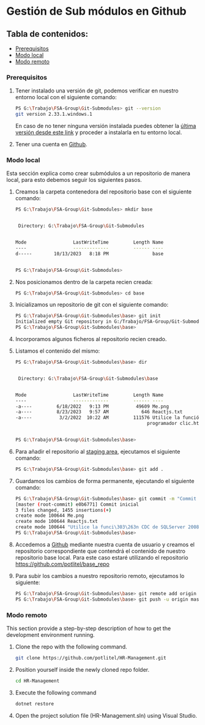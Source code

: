 # Gestión de Sub módulos en Github

## Tabla de contenidos:

- [Prerequisitos](#Prerequisites)
- [Modo local](#modo-local)
- [Modo remoto](#modo-remoto)

### Prerequisitos

1. Tener instalado una versión de git, podemos verificar en nuestro entorno local con el siguiente comando:

   ```sh
   PS G:\Trabajo\FSA-Group\Git-Submodules> git --version
   git version 2.33.1.windows.1
   ```

   En caso de no tener ninguna versión instalada puedes obtener la [última versión desde este link](https://dotnet.microsoft.com/en-us/download/dotnet/3.1) y proceder a instalarla en tu entorno local.

2. Tener una cuenta en [Github](https://github.com/).

### Modo local

Esta sección explica como crear submódulos a un repositorio de manera local, para esto debemos seguir los siguientes pasos.

1. Creamos la carpeta contenedora del repositorio base con el siguiente comando:

   ```sh
   PS G:\Trabajo\FSA-Group\Git-Submodules> mkdir base


    Directory: G:\Trabajo\FSA-Group\Git-Submodules


   Mode                 LastWriteTime         Length Name
   ----                 -------------         ------ ----
   d-----        10/13/2023   8:18 PM                base


   PS G:\Trabajo\FSA-Group\Git-Submodules>
   ```

2. Nos posicionamos dentro de la carpeta recien creada:
   ```sh
   PS G:\Trabajo\FSA-Group\Git-Submodules> cd base
   ```
3. Inicializamos un repositorio de git con el siguiente comando:
   ```sh
   PS G:\Trabajo\FSA-Group\Git-Submodules\base> git init
   Initialized empty Git repository in G:/Trabajo/FSA-Group/Git-Submodules/base/.git/
   PS G:\Trabajo\FSA-Group\Git-Submodules\base>
   ```
4. Incorporamos algunos ficheros al repositorio recien creado.

5. Listamos el contenido del mismo:

   ```sh
   PS G:\Trabajo\FSA-Group\Git-Submodules\base> dir


    Directory: G:\Trabajo\FSA-Group\Git-Submodules\base


   Mode                 LastWriteTime         Length Name
   ----                 -------------         ------ ----
   -a----         6/18/2022   9:13 PM          49609 Me.png
   -a----         8/23/2023   9:57 AM            646 Reactjs.txt
   -a----          3/2/2022  10:22 AM         111576 Utilice la función CDC de SQLServer 2008 para realizar la captura de cambios de datos -
                                                   programador clic.html


   PS G:\Trabajo\FSA-Group\Git-Submodules\base>
   ```

6. Para añadir el repositorio al [staging area](https://keepcoding.io/blog/que-es-staging-area-y-para-que-sirve/#:~:text=El%20Staging%20Area%20de%20Git%2C%20o%20git%20staged%20area%2C%20es,en%20el%20repositorio%20en%20producci%C3%B3n.), ejecutamos el siguiente comando:

   ```sh
   PS G:\Trabajo\FSA-Group\Git-Submodules\base> git add .
   ```

7. Guardamos los cambios de forma permanente, ejecutando el siguiente comando:

   ```sh
   PS G:\Trabajo\FSA-Group\Git-Submodules\base> git commit -m "Commit inicial"
   [master (root-commit) e0b6771] Commit inicial
   3 files changed, 1455 insertions(+)
   create mode 100644 Me.png
   create mode 100644 Reactjs.txt
   create mode 100644 "Utilice la funci\303\263n CDC de SQLServer 2008 para realizar la captura de cambios de datos - programador clic.html"
   PS G:\Trabajo\FSA-Group\Git-Submodules\base>
   ```

8. Accedemos a [Github](https://github.com/) mediante nuestra cuenta de usuario y creamos el repositorio correspondiente que contendrá el contenido de nuestro repositorio base local. Para este caso estaré utilizando el repositorio https://github.com/potlitel/base_repo

9. Para subir los cambios a nuestro repositorio remoto, ejecutamos lo siguiente:

   ```sh
   PS G:\Trabajo\FSA-Group\Git-Submodules\base> git remote add origin git@github.com:potlitel/base_repo
   PS G:\Trabajo\FSA-Group\Git-Submodules\base> git push -u origin master
   ```

### Modo remoto

This section provide a step-by-step description of how to get the development environment running.

1. Clone the repo with the following command.
   ```sh
   git clone https://github.com/potlitel/HR-Management.git
   ```
2. Position yourself inside the newly cloned repo folder.
   ```sh
   cd HR-Management
   ```
3. Execute the following command
   ```sh
   dotnet restore
   ```
4. Open the project solution file (HR-Management.sln) using Visual Studio.
